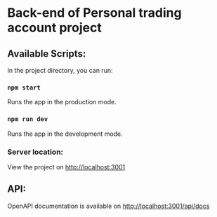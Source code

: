 # Back-end of Personal trading account project

## Available Scripts:

In the project directory, you can run:

### `npm start`

Runs the app in the production mode.

### `npm run dev`

Runs the app in the development mode.

### Server location:
View the project on [http://localhost:3001](http://localhost:3001)

## API:
OpenAPI documentation is available on [http://localhost:3001/api/docs](http://localhost:3001/api/docs)
